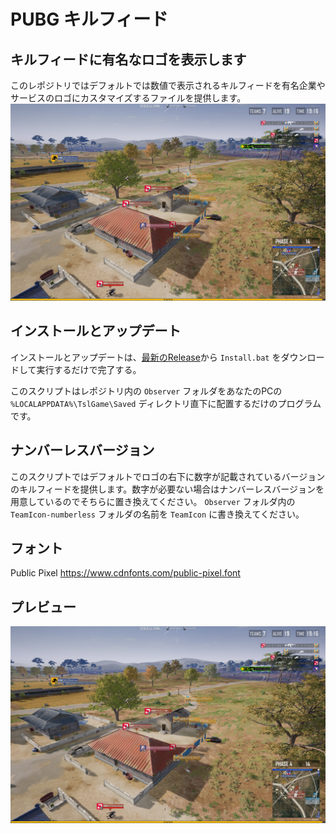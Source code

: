 # PUBG キルフィード
## キルフィードに有名なロゴを表示します
このレポジトリではデフォルトでは数値で表示されるキルフィードを有名企業やサービスのロゴにカスタマイズするファイルを提供します。
![Preview](preview/preview01.png)
## インストールとアップデート
インストールとアップデートは、[最新のRelease](https://github.com/JNDWI/pubg-killfeed/releases)から `Install.bat` をダウンロードして実行するだけで完了する。


このスクリプトはレポジトリ内の `Observer` フォルダをあなたのPCの  `%LOCALAPPDATA%\TslGame\Saved` ディレクトリ直下に配置するだけのプログラムです。


## ナンバーレスバージョン
このスクリプトではデフォルトでロゴの右下に数字が記載されているバージョンのキルフィードを提供します。数字が必要ない場合はナンバーレスバージョンを用意しているのでそちらに置き換えてください。 `Observer` フォルダ内の `TeamIcon-numberless` フォルダの名前を `TeamIcon` に書き換えてください。

## フォント
Public Pixel https://www.cdnfonts.com/public-pixel.font

## プレビュー
![Preview](preview/preview01.png)